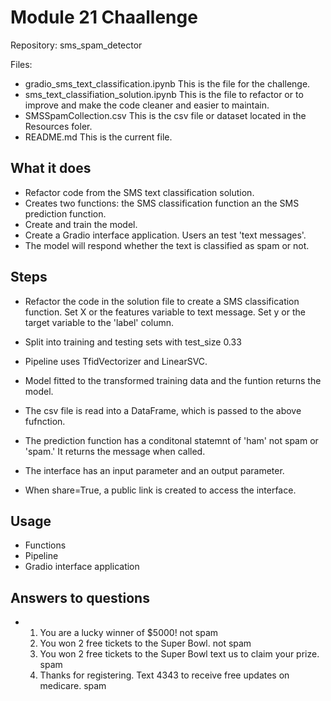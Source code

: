 # Module 21 Chaallenge

Repository: sms_spam_detector

Files: 
* gradio_sms_text_classification.ipynb  This is the file for the challenge.
* sms_text_classifiation_solution.ipynb  This is the file to refactor or to improve and make the code cleaner and easier to maintain.
* SMSSpamCollection.csv  This is the csv file or dataset located in the Resources foler.
* README.md  This is the current file.
     

## What it does

* Refactor code from the SMS text classification solution.
* Creates two functions: the SMS classification function an the SMS prediction function.
* Create and train the model.
* Create a Gradio interface application.  Users an test 'text messages'.  
* The model will respond whether the text is classified as spam or not.

## Steps
* Refactor the code in the solution file to create a SMS classification function.  Set X or the features variable to text message.  Set y or the target variable to the 'label' column.
* Split into training and testing sets with test_size 0.33
* Pipeline uses TfidVectorizer and LinearSVC.
* Model fitted to the transformed training data and the funtion returns the model.
* The csv file is read into a DataFrame, which is passed to the above fufnction.

* The prediction function has a conditonal statemnt of 'ham' not spam or 'spam.'  It returns the message when called.

* The interface has an input parameter and an output parameter.
* When share=True, a public link is created to access the interface.


## Usage
* Functions
* Pipeline
* Gradio interface application

## Answers to questions
*   1. You are a lucky winner of $5000!
        not spam
    2. You won 2 free tickets to the Super Bowl.
        not spam
    3. You won 2 free tickets to the Super Bowl text us to claim your prize.
        spam
    4. Thanks for registering. Text 4343 to receive free updates on medicare.
        spam
